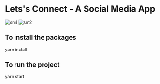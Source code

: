 # Lets's Connect - A Social Media App
![sm1](https://github.com/SanthoshiniRamamoorthy/SocialMedia-Frontend/assets/135802112/64f5bae9-e7fc-48e9-8759-efff1005cc97)
![sm2](https://github.com/SanthoshiniRamamoorthy/SocialMedia-Frontend/assets/135802112/ed010667-3336-47ed-8ad1-2527222f9401)
## To install the packages
yarn install
## To run the project
yarn start

